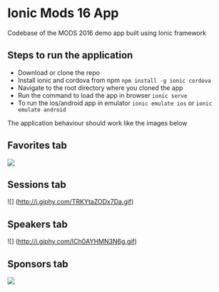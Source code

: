 # Ionic Mods 16 App
Codebase of the MODS 2016 demo app built using Ionic framework

## Steps to run the application

* Download or clone the repo
* Install ionic and cordova from npm `npm install -g ionic cordova`
* Navigate to the root directory where you cloned the app
* Run the command to load the app in browser `ionic serve`
* To run the ios/android app in emulator `ionic emulate ios` or `ionic emulate android`

The application behaviour should work like the images below
## Favorites tab
![](http://i.giphy.com/ac1pBgjj6iaru.gif)

## Sessions tab
![] (http://i.giphy.com/TRKYtaZODx7Da.gif)

## Speakers tab
![] (http://i.giphy.com/ICh0AYHMN3N6g.gif)

## Sponsors tab
![](http://i.giphy.com/1ko0NfGbuuKfm.gif)
